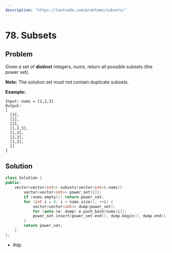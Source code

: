 ```yaml
---
description: 'https://leetcode.com/problems/subsets/'
---
```


# 78. Subsets

## Problem

Given a set of **distinct** integers, _nums_, return all possible subsets \(the power set\).

**Note:** The solution set must not contain duplicate subsets.

**Example:**

```text
Input: nums = [1,2,3]
Output:
[
  [3],
  [1],
  [2],
  [1,2,3],
  [1,3],
  [2,3],
  [1,2],
  []
]
```

## Solution

```cpp
class Solution {
public:
    vector<vector<int>> subsets(vector<int>& nums){
        vector<vector<int>> power_set{{}};
        if (nums.empty()) return power_set;
        for (int i = 0; i < nums.size(); ++i) {
            vector<vector<int>> dump(power_set);
            for (auto &e: dump) e.push_back(nums[i]);
            power_set.insert(power_set.end(), dump.begin(), dump.end());
        }
        return power_set;
    }
};
```

* \#dp

